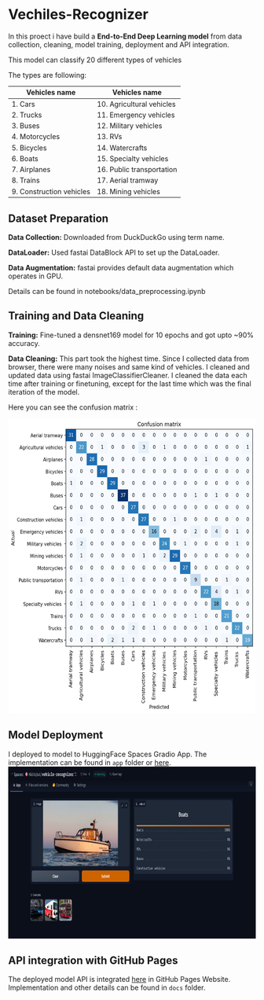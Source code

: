 # Vechiles-Recognizer
In this proect i have build a **End-to-End Deep Learning model** from data collection, cleaning, model training, deployment and API integration.

This model can classify 20 different types of vehicles 

The types are following:

| Vehicles name | Vehicles name |
|--------|------|
| 1. Cars | 10. Agricultural vehicles |
| 2. Trucks | 11. Emergency vehicles |
| 3. Buses | 12. Military vehicles |
| 4. Motorcycles | 13. RVs |
| 5. Bicycles | 14. Watercrafts | 
| 6. Boats | 15. Specialty vehicles |
| 7. Airplanes | 16. Public transportation | 
| 8. Trains |  17. Aerial tramway |
| 9. Construction vehicles |  18. Mining vehicles |

## Dataset Preparation 

**Data Collection:** Downloaded from DuckDuckGo using term name.

**DataLoader:** Used fastai DataBlock API to set up the DataLoader.

**Data Augmentation:** fastai provides default data augmentation which operates in GPU.

Details can be found in notebooks/data_preprocessing.ipynb


## Training and Data Cleaning

**Training:** Fine-tuned a densnet169 model for 10 epochs and got upto ~90% accuracy.

**Data Cleaning:** This part took the highest time. Since I collected data from browser, there were many noises and same kind of vehicles.
I cleaned and updated data using fastai ImageClassifierCleaner. I cleaned the data each time after training or finetuning, except for the last time which was the final iteration of the model.

Here you can see the confusion matrix :

<img src = "picture\confusion_matrix.png" width="700" height="600">

## Model Deployment
I deployed to model to HuggingFace Spaces Gradio App. The implementation can be found in `app` folder or [here](https://huggingface.co/spaces/AkibIqbal/vehicle-recognizer). <br/>
<img src = "picture\hugo_app.png" width="700" height="350">

## API integration with GitHub Pages
The deployed model API is integrated [here](https://akibiqbal98.github.io/Vechiles-Recognizer/) in GitHub Pages Website. Implementation and other details can be found in `docs` folder.
